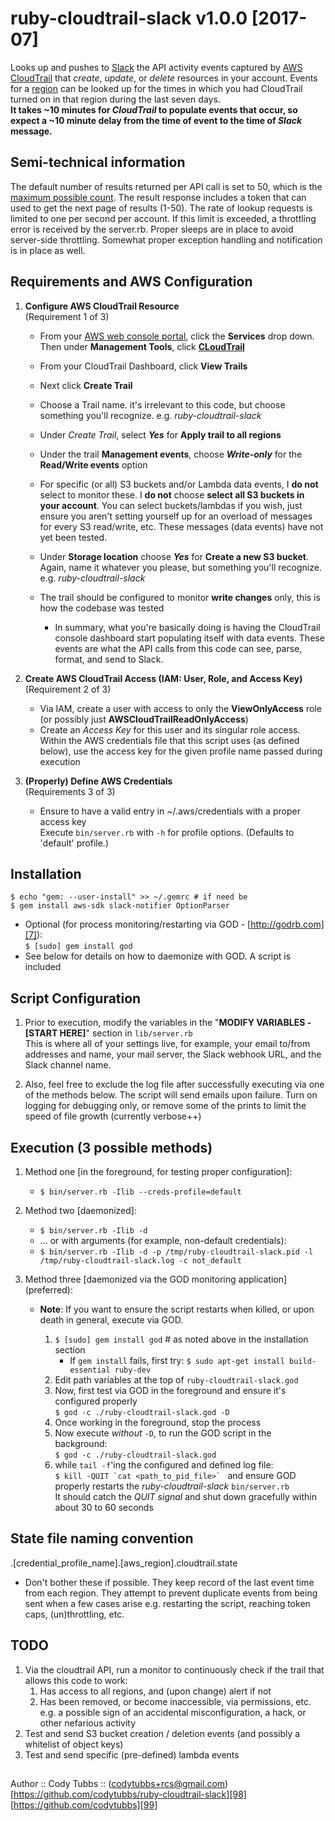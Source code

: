 
# ruby-cloudtrail-slack v1.0.0 [2017-07]

   Looks up and pushes to [Slack][1] the API activity events captured by [AWS CloudTrail][2] that *create*, *update*, or *delete*
   resources in your account. Events for a [region][3] can be looked up for the times in which you had CloudTrail
   turned on in that region during the last seven days.  
   **It takes ~10 minutes for *CloudTrail* to populate events that occur, so expect a ~10 minute delay from the
   time of event to the time of *Slack* message.**

## Semi-technical information
   The default number of results returned per API call is set to 50, which is the [maximum possible count][4].
   The result response includes a token that can used to get the next page of results (1-50).
   The rate of lookup requests is limited to one per second per account. If this limit is exceeded,
   a throttling error is received by the server.rb. Proper sleeps are in place to avoid server-side
   throttling. Somewhat proper exception handling and notification is in place as well.

## Requirements and AWS Configuration
1. **Configure AWS CloudTrail Resource**  
(Requirement 1 of 3)
    - From your [AWS web console portal][5], click the **Services** drop down. Then under **Management Tools**, click **[CLoudTrail][6]**    
    - From your CloudTrail Dashboard, click **View Trails**
    - Next click **Create Trail**  
    - Choose a Trail name. it's irrelevant to this code, but choose something you'll recognize. e.g. *ruby-cloudtrail-slack* 
    - Under *Create Trail*, select **_Yes_** for **Apply trail to all regions**  
    - Under the trail **Management events**, choose **_Write-only_** for the **Read/Write events** option  
    - For specific (or all) S3 buckets and/or Lambda data events, I **do not** select to monitor these. I **do not** choose **select all S3 buckets in your account**. You can select
    buckets/lambdas if you wish, just ensure you aren't setting yourself up for an overload of messages for every S3 read/write, etc. These messages (data events) have not yet been tested.  
    - Under **Storage location** choose **_Yes_** for **Create a new S3 bucket**. Again, name it whatever you please, but something you'll recognize. e.g. *ruby-cloudtrail-slack*
    
    - The trail should be configured to monitor **write changes** only, this is how the codebase was tested 
      - In summary, what you're basically doing is having the CloudTrail console dashboard start populating itself with data events. These events are what the API calls from this code can see, parse, format, and send to Slack.

2. **Create AWS CloudTrail Access (IAM: User, Role, and Access Key)**  
(Requirement 2 of 3)
    - Via IAM, create a user with access to only the **ViewOnlyAccess** role (or possibly just **AWSCloudTrailReadOnlyAccess**)
    - Create an *Access Key* for this user and its singular role access.  Within the AWS credentials file that this script uses (as defined below), use the access key for the given profile name passed during execution

3. **(Properly) Define AWS Credentials**  
(Requirements 3 of 3)
    - Ensure to have a valid entry in ~/.aws/credentials with a proper access key  
    Execute `bin/server.rb` with `-h` for profile options. (Defaults to 'default' profile.)

## Installation

`$ echo "gem: --user-install" >> ~/.gemrc # if need be`  
`$ gem install aws-sdk slack-notifier OptionParser`  

 - Optional (for process monitoring/restarting via GOD - [http://godrb.com][7]):  
   `$ [sudo] gem install god`  
 - See below for details on how to daemonize with GOD. A script is included

## Script Configuration

  1. Prior to execution, modify the variables in the "**MODIFY VARIABLES - [START HERE]**" section in `lib/server.rb`  
  This is where all of your settings live, for example, your email to/from addresses and name, your mail server, the Slack webhook URL, and the Slack channel name.  

  2. Also, feel free to exclude the log file after successfully executing via one of the methods below.
  The script will send emails upon failure.  Turn on logging for debugging only, or remove some of the prints to limit
  the speed of file growth (currently verbose++)

## Execution (3 possible methods)

1. Method one [in the foreground, for testing proper configuration]:  
    - `$ bin/server.rb -Ilib --creds-profile=default`  
  
2. Method two [daemonized]:  
    - `$ bin/server.rb -Ilib -d`  
    - ... or with arguments (for example, non-default credentials):
    - `$ bin/server.rb -Ilib -d -p /tmp/ruby-cloudtrail-slack.pid -l /tmp/ruby-cloudtrail-slack.log -c not_default`  
    
3. Method three [daemonized via the GOD monitoring application] (preferred):
    - **Note**: If you want to ensure the script restarts when killed, or upon death in general, execute via GOD.

      1. `$ [sudo] gem install god` # as noted above in the installation section  
         - If `gem install` fails, first try: `$ sudo apt-get install build-essential ruby-dev`  
      2. Edit path variables at the top of `ruby-cloudtrail-slack.god`
      3. Now, first test via GOD in the foreground and ensure it's configured properly  
      `$ god -c ./ruby-cloudtrail-slack.god -D`  
      4. Once working in the foreground, stop the process
      5. Now execute *without* `-D`, to run the GOD script in the background:  
      `$ god -c ./ruby-cloudtrail-slack.god`
      6. while `tail -f`'ing the configured and defined log file:  
      ```$ kill -QUIT `cat <path_to_pid_file>` ``` and
      ensure GOD properly restarts the *ruby-cloudtrail-slack* `bin/server.rb`  
      It should catch the *QUIT signal* and shut down gracefully within about 30 to 60 seconds

## State file naming convention
 .[credential_profile_name].[aws_region].cloudtrail.state  
 - Don't bother these if possible. They keep record of the last event time from each region.  They attempt to prevent duplicate events from
  being sent when a few cases arise e.g. restarting the script, reaching token caps, (un)throttling, etc.


## TODO
1. Via the cloudtrail API, run a monitor to continuously check if the trail that allows this code to work:  
   1. Has access to all regions, and (upon change) alert if not  
   2. Has been removed, or become inaccessible, via permissions, etc. e.g. a possible sign of an accidental misconfiguration, a hack, or other nefarious activity
2. Test and send S3 bucket creation / deletion events (and possibly a whitelist of object keys)  
3. Test and send specific (pre-defined) lambda events  

##

Author :: Cody Tubbs :: (codytubbs+rcs@gmail.com)  
[https://github.com/codytubbs/ruby-cloudtrail-slack][98]  
[https://github.com/codytubbs][99]


[1]: https://slack.com
[2]: https://aws.amazon.com/cloudtrail/
[3]: https://aws.amazon.com/about-aws/global-infrastructure/regional-product-services/
[4]: https://docs.aws.amazon.com/sdk-for-ruby/v3/api/Aws/CloudTrail/Client.html#lookup_events-instance_method
[5]: https://us-west-2.console.aws.amazon.com/console/home?region=us-west-2
[6]: https://us-west-2.console.aws.amazon.com/cloudtrail/home?region=us-west-2#/dashboard
[7]: http://godrb.com
[98]: https://github.com/codytubbs/ruby-cloudtrail-slack
[99]: https://github.com/codytubbs